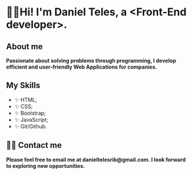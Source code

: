 <h1> 🙋‍♂️Hi! I'm Daniel Teles, a &lt;Front-End developer&gt;. </h1>

<h2> About me </h2>
<p> <b>Passionate about solving problems through programming, I develop efficient and user-friendly Web Applications for companies.</b></p>

<h2> My Skills </h2>
<ul>
  <li> ✨ HTML; </li>
  <li> ✨ CSS; </li>
  <li> ✨ Bootstrap; </li>
  <li> ✨ JavaScript; </li>
  <li> ✨ Git/Github. </li>
</ul>
  
<h2> 👨‍💻 Contact me</h2>
<p> <b> Please feel free to email me at danieltelesrib@gmail.com. I look forward to exploring new opportunities.</b> <p>

<!---
DanielTelesR/DanielTelesR is a ✨ special ✨ repository because its `README.md` (this file) appears on your GitHub profile.
You can click the Preview link to take a look at your changes.
--->
